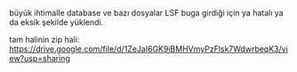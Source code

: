 büyük ihtimalle database ve bazı dosyalar LSF buga girdiği için ya hatalı ya da eksik şekilde yüklendi.

tam halinin zip hali: https://drive.google.com/file/d/1ZeJaI6GK9iBMHVmyPzFlsk7WdwrbeqK3/view?usp=sharing
